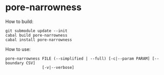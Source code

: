 # pore-narrowness

How to build:

~~~~
git submodule update --init
cabal build pore-narrowness
cabal install pore-narrowness
~~~~

How to use:

~~~~
pore-narrowness FILE (--simplified | --full) [-c|--param PARAM] [--boundary CSV]
                [-v|--verbose]
~~~~
